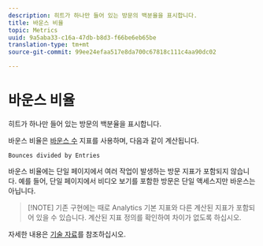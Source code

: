 ```yaml
---
description: 히트가 하나만 들어 있는 방문의 백분율을 표시합니다.
title: 바운스 비율
topic: Metrics
uuid: 9a5aba33-c16a-47db-b8d3-f66be6eb65be
translation-type: tm+mt
source-git-commit: 99ee24efaa517e8da700c67818c111c4aa90dc02

---
```



# 바운스 비율

히트가 하나만 들어 있는 방문의 백분율을 표시합니다.

바운스 비율은 [바운스 수](/help/components/c-variables/c-metrics/metrics-bounces.md) 지표를 사용하며, 다음과 같이 계산됩니다.

`Bounces divided by Entries`

바운스 비율에는 단일 페이지에서 여러 작업이 발생하는 방문 지표가 포함되지 않습니다. 예를 들어, 단일 페이지에서 비디오 보기를 포함한 방문은 단일 액세스지만 바운스는 아닙니다.

> [!NOTE] 기존 구현에는 때로 Analytics 기본 지표와 다른 계산된 지표가 포함되어 있을 수 있습니다. 계산된 지표 정의를 확인하여 차이가 없도록 하십시오.

자세한 내용은 [기술 자료](https://marketing.adobe.com/resources/help/en_US/home/index.html#kb-analytics-comparing-bounces-and-single-access)를 참조하십시오.

